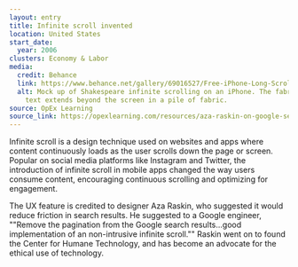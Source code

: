 ```yaml
---
layout: entry
title: Infinite scroll invented
location: United States
start_date:
  year: 2006
clusters: Economy & Labor
media:
  credit: Behance
  link: https://www.behance.net/gallery/69016527/Free-iPhone-Long-Scroll-Fabric-Mockup
  alt: Mock up of Shakespeare infinite scrolling on an iPhone. The fabric of the
    text extends beyond the screen in a pile of fabric.
source: OpEx Learning
source_link: https://opexlearning.com/resources/aza-raskin-on-google-search-results/441/
---
```

Infinite scroll is a design technique used on websites and apps where content continuously loads as the user scrolls down the page or screen. Popular on social media platforms like Instagram and Twitter, the introduction of infinite scroll in mobile apps changed the way users consume content, encouraging continuous scrolling and optimizing for engagement. 

The UX feature is credited to designer Aza Raskin, who suggested it would reduce friction in search results. He suggested to a Google engineer, ""Remove the pagination from the Google search results...good implementation of an non-intrusive infinite scroll."" Raskin went on to found the Center for Humane Technology, and has become an advocate for the ethical use of technology.